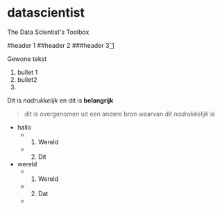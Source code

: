 datascientist
=============

The Data Scientist's Toolbox

#header 1
##header 2
###header 3[ˆ1]

[ˆ1]: Onderaan?

Gewone tekst

1. bullet 1
2. bullet2
3. 

Dit is *nadrukkelijk* en dit is **belangrijk**

> dit is overgenomen
> uit een andere bron
> waarvan dit *nadrukkelijk* is


* hallo
  * 1. Wereld
  * 2. Dit
* wereld
  * 1. Wereld
  * 2. Dat
  * 
  
